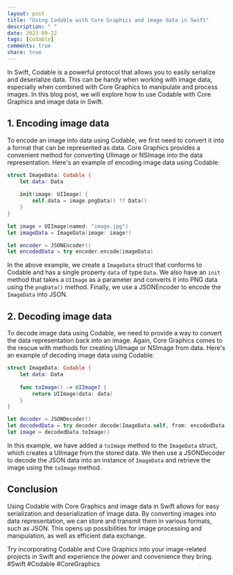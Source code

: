 ```yaml
---
layout: post
title: "Using Codable with Core Graphics and image data in Swift"
description: " "
date: 2023-09-22
tags: [Codable]
comments: true
share: true
---
```


In Swift, Codable is a powerful protocol that allows you to easily serialize and deserialize data. This can be handy when working with image data, especially when combined with Core Graphics to manipulate and process images. In this blog post, we will explore how to use Codable with Core Graphics and image data in Swift.

## 1. Encoding image data
To encode an image into data using Codable, we first need to convert it into a format that can be represented as data. Core Graphics provides a convenient method for converting UIImage or NSImage into the data representation. Here's an example of encoding image data using Codable:

```swift
struct ImageData: Codable {
    let data: Data
    
    init(image: UIImage) {
        self.data = image.pngData() ?? Data()
    }
}

let image = UIImage(named: "image.jpg")
let imageData = ImageData(image: image!)

let encoder = JSONEncoder()
let encodedData = try encoder.encode(imageData)
```

In the above example, we create a `ImageData` struct that conforms to Codable and has a single property `data` of type `Data`. We also have an `init` method that takes a `UIImage` as a parameter and converts it into PNG data using the `pngData()` method. Finally, we use a JSONEncoder to encode the `ImageData` into JSON.

## 2. Decoding image data
To decode image data using Codable, we need to provide a way to convert the data representation back into an image. Again, Core Graphics comes to the rescue with methods for creating UIImage or NSImage from data. Here's an example of decoding image data using Codable:

```swift
struct ImageData: Codable {
    let data: Data
    
    func toImage() -> UIImage? {
        return UIImage(data: data)
    }
}

let decoder = JSONDecoder()
let decodedData = try decoder.decode(ImageData.self, from: encodedData)
let image = decodedData.toImage()
```

In this example, we have added a `toImage` method to the `ImageData` struct, which creates a UIImage from the stored data. We then use a JSONDecoder to decode the JSON data into an instance of `ImageData` and retrieve the image using the `toImage` method.

## Conclusion
Using Codable with Core Graphics and image data in Swift allows for easy serialization and deserialization of image data. By converting images into data representation, we can store and transmit them in various formats, such as JSON. This opens up possibilities for image processing and manipulation, as well as efficient data exchange.

Try incorporating Codable and Core Graphics into your image-related projects in Swift and experience the power and convenience they bring. #Swift #Codable #CoreGraphics